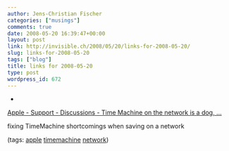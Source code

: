 ```yaml
---
author: Jens-Christian Fischer
categories: ["musings"]
comments: true
date: 2008-05-20 16:39:47+00:00
layout: post
link: http://invisible.ch/2008/05/20/links-for-2008-05-20/
slug: links-for-2008-05-20
tags: ["blog"]
title: links for 2008-05-20
type: post
wordpress_id: 672
---
```



	
  * 
		

[Apple - Support - Discussions - Time Machine on the network is a dog, ...](http://discussions.apple.com/message.jspa?messageID=6147056#6147056)


		

fixing TimeMachine shortcomings when saving on a network


		

(tags: [apple](http://del.icio.us/jaycee/apple) [timemachine](http://del.icio.us/jaycee/timemachine) [network](http://del.icio.us/jaycee/network))


	


